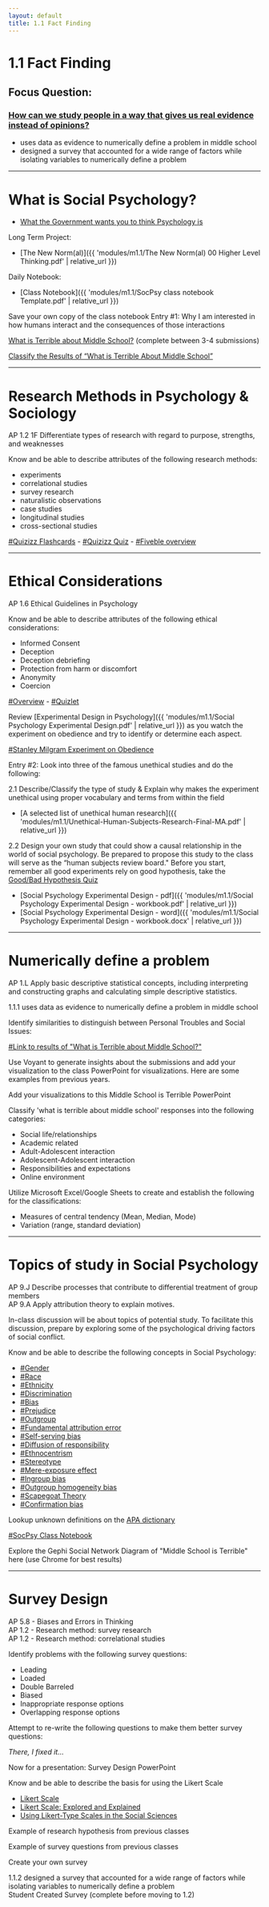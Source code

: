 ```yaml
---
layout: default
title: 1.1 Fact Finding
---
```


# 1.1 Fact Finding

## Focus Question:  
### [How can we study people in a way that gives us real evidence instead of opinions?](https://github.com/jboyce1/SocPsy/discussions/2)
- uses data as evidence to numerically define a problem in middle school  
- designed a survey that accounted for a wide range of factors while isolating variables to numerically define a problem

---

# What is Social Psychology?​​​​​​​

- [What the Government wants you to think Psychology is](https://apcentral.collegeboard.org/media/pdf/ap-psychology-course-and-exam-description.pdf)  

Long Term Project:
- [The New Norm(al)]({{ 'modules/m1.1/The New Norm(al) 00 Higher Level Thinking.pdf' | relative_url }})

Daily Notebook:
- [Class Notebook]({{ 'modules/m1.1/SocPsy class notebook Template.pdf' | relative_url }}) 

Save your own copy of the class notebook 
Entry #1: Why I am interested in how humans interact and the consequences of those interactions  

[What is Terrible about Middle School​​​​​​​?](https://forms.gle/D1gXuj8aMK6KpyGU6) (complete between 3-4 submissions)  

[Classify the Results of “What is Terrible About Middle School”](https://docs.google.com/forms/d/e/1FAIpQLScsJ3E4-YGQNx4tr1i0_ZZuugpQui8OvOdtjIkzVaI00nR_yQ/viewform?usp=sf_link)

---

# Research Methods in Psychology & Sociology

AP 1.2 1F Differentiate types of research with regard to purpose, strengths, and weaknesses  

Know and be able to describe attributes of the following research methods:  

- experiments 
- correlational studies  
- survey research  
- naturalistic observations  
- case studies  
- longitudinal studies  
- cross-sectional studies  

[#Quizizz Flashcards](https://quizizz.com/join/flashcard/5fedf24629384a001bb5dced/start?redirOnGameExit=/admin/reports/5fedf37f0720ae001c8cd88d/players&source=report) - [#Quizizz Quiz](https://quizizz.com/join?gc=29888980) - [#Fiveble overview](https://fiveable.me/ap-psych/unit-1/research-methods-psychology/study-guide/0cwRKu5WpZguow9JROzH)

---

# Ethical Considerations

AP 1.6 Ethical Guidelines in Psychology  

Know and be able to describe attributes of the following ethical considerations:  

- Informed Consent  
- Deception  
- Deception debriefing  
- Protection from harm or discomfort  
- Anonymity  
- Coercion  

[#Overview](https://fiveable.me/ap-psych/unit-1/ethical-guidelines-psychology/study-guide/GIjOrjlpa4zxf6xyrkjx) - [#Quizlet](https://quizlet.com/111335486/apa-ethical-guidelines-ap-psychology-flash-cards/)  

Review [Experimental Design in Psychology]({{ 'modules/m1.1/Social Psychology Experimental Design.pdf' | relative_url }}) as you watch the experiment on obedience and try to identify or determine each aspect.

[#Stanley Milgram Experiment on Obedience](https://www.khanacademy.org/test-prep/mcat/behavior/social-psychology/v/milgram-experiment-on-obedience)  

Entry #2: Look into three of the famous unethical studies and do the following:  

2.1 Describe/Classify the type of study & Explain why makes the experiment unethical using proper vocabulary and terms from within the field  

- [A selected list of unethical human research]({{ 'modules/m1.1/Unethical-Human-Subjects-Research-Final-MA.pdf' | relative_url }})

2.2 Design your own study that could show a causal relationship in the world of social psychology. Be prepared to propose this study to the class will serve as the “human subjects review board."  Before you start, remember all good experiments rely on good hypothesis, take the [Good/Bad Hypothesis Quiz](https://forms.office.com/Pages/ResponsePage.aspx?id=mhxxjxzsu023kLsMdxsdzM6J33C5yQRJgc1SHWy_64dUQlVWWUFVRzVQVlNEUjNCRVdZSVI1Q1NHNS4u) 

- [Social Psychology Experimental Design - pdf]({{ 'modules/m1.1/Social Psychology Experimental Design - workbook.pdf' | relative_url }})
- [Social Psychology Experimental Design - word]({{ 'modules/m1.1/Social Psychology Experimental Design - workbook.docx' | relative_url }})

---

# Numerically define a problem

AP 1.L Apply basic descriptive statistical concepts, including interpreting and constructing graphs and calculating simple descriptive statistics.  

1.1.1 uses data as evidence to numerically define a problem in middle school  

Identify similarities to distinguish between Personal Troubles and Social Issues:  

[#Link to results of "What is Terrible about Middle School?"](https://docs.google.com/spreadsheets/d/1eg35o0zMuPS_rLUNlq6ot8MS94JJddf-xeLIG1q_XZ0/edit#gid=0)

Use Voyant to generate insights about the submissions and add your visualization to the class PowerPoint for visualizations. Here are some examples from previous years.  

Add your visualizations to this Middle School is Terrible PowerPoint  

Classify 'what is terrible about middle school' responses into the following categories:  

- Social life/relationships  
- Academic related  
- Adult-Adolescent interaction  
- Adolescent-Adolescent interaction  
- Responsibilities and expectations  
- Online environment  

Utilize Microsoft Excel/Google Sheets to create and establish the following for the classifications:  

- Measures of central tendency (Mean, Median, Mode)  
- Variation (range, standard deviation)

---

# Topics of study in Social Psychology

AP 9.J Describe processes that contribute to differential treatment of group members  
AP 9.A Apply attribution theory to explain motives.  

In-class discussion will be about topics of potential study. To facilitate this discussion, prepare by exploring some of the psychological driving factors of social conflict.  

Know and be able to describe the following concepts in Social Psychology:  

- [#Gender](https://dictionary.apa.org/gender) 
- [#Race](https://dictionary.apa.org/race)  
- [#Ethnicity](https://dictionary.apa.org/ethnicity) 
- [#Discrimination](https://dictionary.apa.org/discrimination) 
- [#Bias](https://dictionary.apa.org/bias) 
- [#Prejudice](https://dictionary.apa.org/prejudice)  
- [#Outgroup](https://dictionary.apa.org/outgroup)  
- [#Fundamental attribution error](https://dictionary.apa.org/fundamental-attribution-error)   
- [#Self-serving bias](https://dictionary.apa.org/self-serving-bias)
- [#Diffusion of responsibility](https://dictionary.apa.org/diffusion-of-responsibility)  
- [#Ethnocentrism](https://dictionary.apa.org/ethnocentrism)  
- [#Stereotype](https://dictionary.apa.org/stereotype) 
- [#Mere-exposure effect](https://dictionary.apa.org/mere-exposure-effect)
- [#Ingroup bias](https://dictionary.apa.org/ingroup-bias)  
- [#Outgroup homogeneity bias](https://dictionary.apa.org/outgroup-homogeneity-bias)  
- [#Scapegoat Theory](https://dictionary.apa.org/scapegoat-theory)  
- [#Confirmation bias](https://dictionary.apa.org/confirmation-bias) 

Lookup unknown definitions on the [APA dictionary](https://dictionary.apa.org/)  

[#SocPsy Class Notebook](https://pghschools.schoology.com/assignment/4623409793)  

Explore the Gephi Social Network Diagram of "Middle School is Terrible" here (use Chrome for best results)  

---

# Survey Design

AP 5.8 - Biases and Errors in Thinking  
AP 1.2 - Research method: survey research  
AP 1.2 - Research method: correlational studies  

Identify problems with the following survey questions:  

- Leading  
- Loaded  
- Double Barreled  
- Biased  
- Inappropriate response options  
- Overlapping response options  

Attempt to re-write the following questions to make them better survey questions:  

*There, I fixed it...*  

Now for a presentation: Survey Design PowerPoint  

Know and be able to describe the basis for using the Likert Scale  

- [Likert Scale](https://www.simplypsychology.org/likert-scale.html)  
- [Likert Scale: Explored and Explained](https://www.youtube.com/watch?v=GGlq7QFyZ3w)  
- [Using Likert-Type Scales in the Social Sciences](https://www.ncbi.nlm.nih.gov/pmc/articles/PMC6104375/)

Example of research hypothesis from previous classes  

Example of survey questions from previous classes  

Create your own survey  

1.1.2 designed a survey that accounted for a wide range of factors while isolating variables to numerically define a problem  
Student Created Survey (complete before moving to 1.2)  
